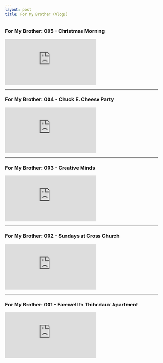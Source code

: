 ```yaml
---
layout: post
title: For My Brother (Vlogs)
---
```


### For My Brother: 005 - Christmas Morning

<div class="video">
  <iframe src="https://www.youtube.com/embed/unQr5KO7kGM" frameborder="0" allow="accelerometer; autoplay; clipboard-write; encrypted-media; gyroscope; picture-in-picture" allowfullscreen></iframe>
</div>

---- 

### For My Brother: 004 - Chuck E. Cheese Party

<div class="video">
  <iframe src="https://www.youtube.com/embed/W2CuEbsT66Q" frameborder="0" allow="accelerometer; autoplay; clipboard-write; encrypted-media; gyroscope; picture-in-picture" allowfullscreen></iframe>
</div>

---- 

### For My Brother: 003 - Creative Minds

<div class="video">
  <iframe src="https://www.youtube.com/embed/xtUcCWf3Vnc" frameborder="0" allow="accelerometer; autoplay; clipboard-write; encrypted-media; gyroscope; picture-in-picture" allowfullscreen></iframe>
</div>

---- 

### For My Brother: 002 - Sundays at Cross Church

<div class="video">
  <iframe src="https://www.youtube.com/embed/YPJ-21ayJbs" frameborder="0" allow="accelerometer; autoplay; clipboard-write; encrypted-media; gyroscope; picture-in-picture" allowfullscreen></iframe>
</div>

---- 

### For My Brother: 001 - Farewell to Thibodaux Apartment

<div class="video">
  <iframe src="https://www.youtube.com/embed/d8Hpt5pLNjM" frameborder="0" allow="accelerometer; autoplay; clipboard-write; encrypted-media; gyroscope; picture-in-picture" allowfullscreen></iframe>
</div>